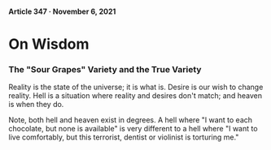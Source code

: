 #### Article 347 · November 6, 2021

# On Wisdom

### The "Sour Grapes" Variety and the True Variety

Reality is the state of the universe; it is what is. Desire is our wish to change reality. Hell is a situation where reality and desires don't match; and heaven is when they do.

Note, both hell and heaven exist in degrees. A hell where "I want to each chocolate, but none is available" is very different to a hell where "I want to live comfortably, but this terrorist, dentist or violinist is torturing me."